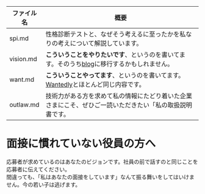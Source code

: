 |ファイル名|概要|
|---|---|
|spi.md|性格診断テストと、なぜそう考えるに至ったかを私なりの考えについて解説しています。|
|vision.md|**こういうことをやりたいです**、というのを書いてます。そのうち[blog](../../../../blog)に移行するかもしれません。|
|want.md|**こういうことやってます**、というのを書いてます。[Wantedly](https://www.wantedly.com/users/18437113)とほとんど同じ内容です。|
|outlaw.md|技術力がある方を求めて私の情報にたどり着いた企業さまにこそ、ぜひご一読いただきたい「私の取扱説明書です。|

# 面接に慣れていない役員の方へ
応募者が求めているのはあなたのビジョンです。社員の前で話すのと同じことを応募者に伝えてください。  
間違っても、「私はあなたの面接をしています」なんて振る舞いをしてはいけません。今の若い子は逃げます。
